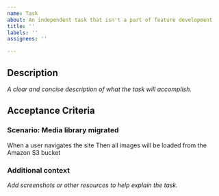 ```yaml
---
name: Task
about: An independent task that isn't a part of feature development
title: ''
labels: ''
assignees: ''

---
```


## Description
_A clear and concise description of what the task will accomplish._

## Acceptance Criteria

### Scenario: Media library migrated
When a user navigates the site
Then all images will be loaded from the Amazon S3 bucket

### Additional context
_Add screenshots or other resources to help explain the task._
